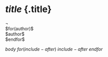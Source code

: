 # $title$ {.title}

<div class="separator">&#172;</div>
$for(author)$
<div class="author">$author$</div>
$endfor$

$body$
$for(include-after)$
$include-after$
$endfor$
